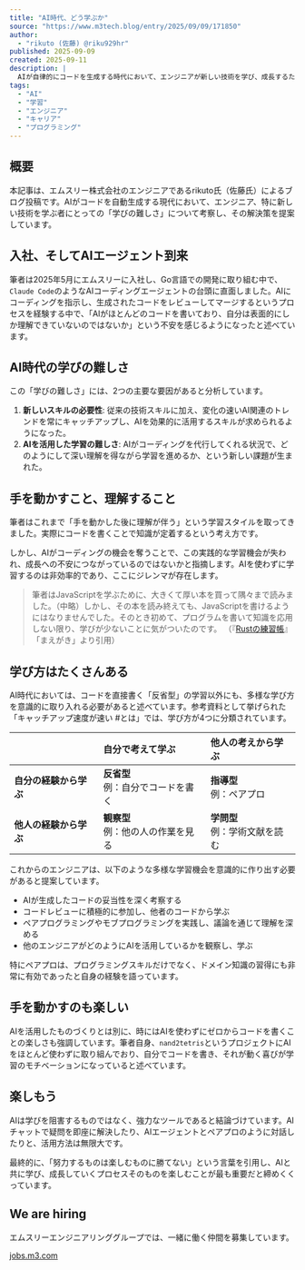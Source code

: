 ```yaml
---
title: "AI時代、どう学ぶか"
source: "https://www.m3tech.blog/entry/2025/09/09/171850"
author:
  - "rikuto (佐藤) @riku929hr"
published: 2025-09-09
created: 2025-09-11
description: |
  AIが自律的にコードを生成する時代において、エンジニアが新しい技術を学び、成長するための課題と方法について論じています。AIによるコーディング支援で「手を動かす」機会が減る中、ペアプロやコードレビューといった多様な学習方法を意識的に取り入れ、楽しみながら学び続けることの重要性を説いています。
tags:
  - "AI"
  - "学習"
  - "エンジニア"
  - "キャリア"
  - "プログラミング"
---
```


## 概要

本記事は、エムスリー株式会社のエンジニアであるrikuto氏（佐藤氏）によるブログ投稿です。AIがコードを自動生成する現代において、エンジニア、特に新しい技術を学ぶ者にとっての「学びの難しさ」について考察し、その解決策を提案しています。

## 入社、そしてAIエージェント到来

筆者は2025年5月にエムスリーに入社し、Go言語での開発に取り組む中で、`Claude Code`のようなAIコーディングエージェントの台頭に直面しました。AIにコーディングを指示し、生成されたコードをレビューしてマージするというプロセスを経験する中で、「AIがほとんどのコードを書いており、自分は表面的にしか理解できていないのではないか」という不安を感じるようになったと述べています。

## AI時代の学びの難しさ

この「学びの難しさ」には、2つの主要な要因があると分析しています。

1. **新しいスキルの必要性**: 従来の技術スキルに加え、変化の速いAI関連のトレンドを常にキャッチアップし、AIを効果的に活用するスキルが求められるようになった。
2. **AIを活用した学習の難しさ**: AIがコーディングを代行してくれる状況で、どのようにして深い理解を得ながら学習を進めるか、という新しい課題が生まれた。

## 手を動かすこと、理解すること

筆者はこれまで「手を動かした後に理解が伴う」という学習スタイルを取ってきました。実際にコードを書くことで知識が定着するという考え方です。

しかし、AIがコーディングの機会を奪うことで、この実践的な学習機会が失われ、成長への不安につながっているのではないかと指摘します。AIを使わずに学習するのは非効率的であり、ここにジレンマが存在します。

> 筆者はJavaScriptを学ぶために、大きくて厚い本を買って隅々まで読みました。（中略）しかし、その本を読み終えても、JavaScriptを書けるようにはなりませんでした。そのとき初めて、プログラムを書いて知識を応用しない限り、学びが少ないことに気がついたのです。
> （『[Rustの練習帳](https://learning.oreilly.com/library/view/rustnolian-xi-zhang-komandorainturunozuo-cheng-wotong-siterustwoxue-bu/9784814400584/)』「まえがき」より引用）

## 学び方はたくさんある

AI時代においては、コードを直接書く「反省型」の学習以外にも、多様な学び方を意識的に取り入れる必要があると述べています。参考資料として挙げられた「キャッチアップ速度が速い #とは」では、学び方が4つに分類されています。

| | 自分で考えて学ぶ | 他人の考えから学ぶ |
| :--- | :--- | :--- |
| **自分の経験から学ぶ** | **反省型**<br>例：自分でコードを書く | **指導型**<br>例：ペアプロ |
| **他人の経験から学ぶ** | **観察型**<br>例：他の人の作業を見る | **学問型**<br>例：学術文献を読む |

これからのエンジニアは、以下のような多様な学習機会を意識的に作り出す必要があると提案しています。

* AIが生成したコードの妥当性を深く考察する
* コードレビューに積極的に参加し、他者のコードから学ぶ
* ペアプログラミングやモブプログラミングを実践し、議論を通じて理解を深める
* 他のエンジニアがどのようにAIを活用しているかを観察し、学ぶ

特にペアプロは、プログラミングスキルだけでなく、ドメイン知識の習得にも非常に有効であったと自身の経験を語っています。

## 手を動かすのも楽しい

AIを活用したものづくりとは別に、時にはAIを使わずにゼロからコードを書くことの楽しさも強調しています。筆者自身、`nand2tetris`というプロジェクトにAIをほとんど使わずに取り組んでおり、自分でコードを書き、それが動く喜びが学習のモチベーションになっていると述べています。

## 楽しもう

AIは学びを阻害するものではなく、強力なツールであると結論づけています。AIチャットで疑問を即座に解決したり、AIエージェントとペアプロのように対話したりと、活用方法は無限大です。

最終的に、「努力するものは楽しむものに勝てない」という言葉を引用し、AIと共に学び、成長していくプロセスそのものを楽しむことが最も重要だと締めくくっています。

## We are hiring

エムスリーエンジニアリンググループでは、一緒に働く仲間を募集しています。

[jobs.m3.com](https://jobs.m3.com/engineer/)
